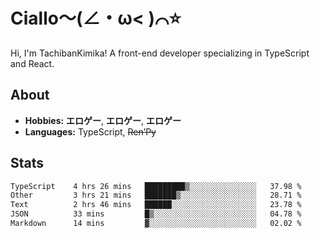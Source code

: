 # Ciallo～(∠・ω< )⌒⭐️

Hi, I'm TachibanKimika! A front-end developer specializing in TypeScript and React.

## About
- **Hobbies:** **エロゲー**, **エロゲー**, **エロゲー**
- **Languages:** TypeScript, ~~Ren’Py~~

## Stats
<!--START_SECTION:waka-->

```txt
TypeScript    4 hrs 26 mins   █████████▒░░░░░░░░░░░░░░░   37.98 %
Other         3 hrs 21 mins   ███████▒░░░░░░░░░░░░░░░░░   28.71 %
Text          2 hrs 46 mins   ██████░░░░░░░░░░░░░░░░░░░   23.78 %
JSON          33 mins         █▒░░░░░░░░░░░░░░░░░░░░░░░   04.78 %
Markdown      14 mins         ▓░░░░░░░░░░░░░░░░░░░░░░░░   02.02 %
```

<!--END_SECTION:waka-->

<!-- ![Metrics](https://metrics.lecoq.io/TachibanaKimika?template=classic&base.activity=0&base.community=0&base.repositories=0&languages=1&isocalendar=1&isocalendar.duration=half-year&languages.limit=8&languages.sections=most-used&languages.colors=github&languages.threshold=0%25&languages.indepth=false&languages.recent.load=300&languages.recent.days=14&config.timezone=Asia%2FShanghai)
 -->
